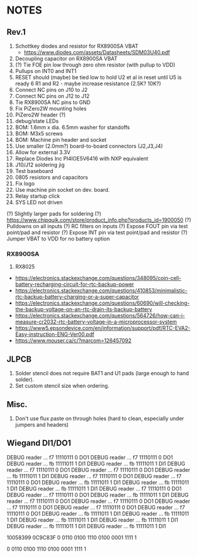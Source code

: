 # NOTES

## Rev.1
1. Schottkey diodes and resistor for RX8900SA VBAT
   - https://www.diodes.com/assets/Datasheets/SDM03U40.pdf
2. Decoupling capacitor on RX8900SA VBAT
3. (?) Tie FOE pin low through zero ohm resistor (with pullup to VDD)
4. Pullups on INT0 and INT1
5. RESET should (maybe) be tied low to hold U2 et al in reset until U5 is ready
6 R1 and R2 - maybe increase resistance (2.5K? 10K?)
7. Connect NC pins on J10 to J2
8. Connect NC    pins on J12 to J12
9. Tie RX8900SA NC pins to GND
10. Fix PiZero2W mounting holes
11. PiZero2W header (?)
12. debug/state LEDs
13. BOM: 1.6mm x dia. 6.5mm washer for standoffs
14. BOM: M3x5 screws
15. BOM: Machine pin header and socket
16. Use smaller (2.0mm?) board-to-board connectors (J2,J3,J4)
17. Allow for external 3.3V
18. Replace Diodes Inc PI4IOE5V6416 with NXP equivalent
19. J10/J12 soldering jig
20. Test baseboard
21. 0805 resistors and capacitors
22. Fix logo
23. Use machine pin socket on dev. board.
24. Relay startup click
25. SYS LED not driven

(?) Slightly larger pads for soldering
(?)  https://www.chipquik.com/store/product_info.php?products_id=1900050
(?) Pulldowns on all inputs
(?) RC filters on inputs
(?) Expose FOUT pin via test point/pad and resistor
(?) Expose INT  pin via test point/pad and resistor
(?) Jumper VBAT to VDD for no battery option

### RX8900SA
1. RX8025

- https://electronics.stackexchange.com/questions/348095/coin-cell-battery-recharging-circuit-for-rtc-backup-power
- https://electronics.stackexchange.com/questions/410853/minimalistic-rtc-backup-battery-charging-or-a-super-capacitor
- https://electronics.stackexchange.com/questions/60690/will-checking-the-backup-voltage-on-an-rtc-drain-its-backup-battery
- https://electronics.stackexchange.com/questions/564726/how-can-i-measure-cr2032-rtc-battery-voltage-in-a-microprocessor-system
- https://www5.epsondevice.com/en/information/support/pdf/RTC-EVA2-Easy-instruction-ENG-Ver00.pdf
- https://www.mouser.ca/c/?marcom=126457092


## JLPCB
1. Solder stencil does not require BAT1 and U1 pads (large enough to hand solder).
2. Set custom stencil size when ordering.

## Misc.
1. Don't use flux paste on through holes (hard to clean, especially under jumpers and headers)


## Wiegand DI1/DO1
DEBUG  reader     ... f7 11110111  0 DO1
DEBUG  reader     ... f7 11110111  0 DO1
DEBUG  reader     ... fb 11111011  1 DI1
DEBUG  reader     ... fb 11111011  1 DI1
DEBUG  reader     ... f7 11110111  0 DO1
DEBUG  reader     ... f7 11110111  0 DO1
DEBUG  reader     ... fb 11111011  1 DI1
DEBUG  reader     ... f7 11110111  0 DO1
DEBUG  reader     ... f7 11110111  0 DO1
DEBUG  reader     ... fb 11111011  1 DI1
DEBUG  reader     ... fb 11111011  1 DI1
DEBUG  reader     ... fb 11111011  1 DI1
DEBUG  reader     ... f7 11110111  0 DO1
DEBUG  reader     ... f7 11110111  0 DO1
DEBUG  reader     ... fb 11111011  1 DI1
DEBUG  reader     ... f7 11110111  0 DO1
DEBUG  reader     ... f7 11110111  0 DO1
DEBUG  reader     ... f7 11110111  0 DO1
DEBUG  reader     ... f7 11110111  0 DO1
DEBUG  reader     ... f7 11110111  0 DO1
DEBUG  reader     ... fb 11111011  1 DI1
DEBUG  reader     ... fb 11111011  1 DI1
DEBUG  reader     ... fb 11111011  1 DI1
DEBUG  reader     ... fb 11111011  1 DI1
DEBUG  reader     ... fb 11111011  1 DI1
DEBUG  reader     ... fb 11111011  1 DI1

10058399
0C9C83F
0 0110 0100 1110 0100 0001 1111 1

0 0110 0100 1110 0100 0001 1111 1

